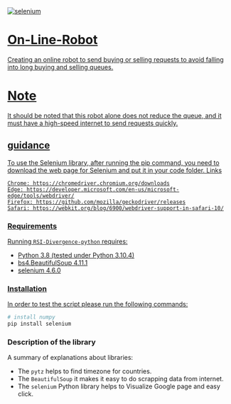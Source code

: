 <a href="https://pypi.org/project/selenium/">
    <img src="https://img.shields.io/badge/docs-latest-brightgreen.svg?style=flat" alt="selenium">
    
# On-Line-Robot
Creating an online robot to send buying or selling requests to avoid falling into long buying and selling queues.

# Note
It should be noted that this robot alone does not reduce the queue, and it must have a high-speed internet to send requests quickly.

## guidance
To use the Selenium library, after running the pip command, you need to download the web page for Selenium and put it in your code folder.
Links 
```
Chrome: https://chromedriver.chromium.org/downloads
Edge: https://developer.microsoft.com/en-us/microsoft-edge/tools/webdriver/
Firefox: https://github.com/mozilla/geckodriver/releases
Safari: https://webkit.org/blog/6900/webdriver-support-in-safari-10/
```

### Requirements
Running `RSI-Divergence-python` requires:
* Python 3.8 (tested under Python 3.10.4)
* bs4.BeautifulSoup 4.11.1
* selenium 4.6.0

### Installation
In order to test the script please run the following commands:
```sh
# install numpy
pip install selenium
```

### Description of the library
A summary of explanations about libraries:
* The `pytz` helps to find timezone for countries.
* The `BeautifulSoup` it makes it easy to do scrapping data from internet.
* The `selenium` Python library helps to Visualize Google page and easy click.

